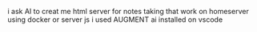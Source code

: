 i ask AI to creat me html server for notes taking that work on homeserver using docker or server js 
i used AUGMENT ai installed on vscode
